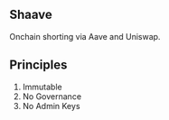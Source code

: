 ## Shaave

Onchain shorting via Aave and Uniswap.

## Principles

1. Immutable
2. No Governance
3. No Admin Keys
